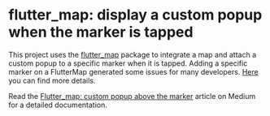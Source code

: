 # flutter_map: display a custom popup when the marker is tapped 



This project uses the [flutter_map](https://pub.dev/packages/flutter_map) package to integrate a map and attach a custom popup to a specific marker when it is tapped.
Adding a specific marker on a FlutterMap generated some issues for many developers. [Here](https://github.com/johnpryan/flutter_map/issues/354) you can find more details. 


Read the  [Flutter_map: custom popup above the marker](https://medium.com/p/732d26ef9bc7/edit) article on Medium for a detailed documentation. 

